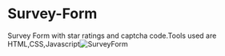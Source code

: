 # Survey-Form
Survey Form with star ratings and captcha code.Tools used are HTML,CSS,Javascript![SurveyForm](https://user-images.githubusercontent.com/99597655/173070938-931d00a9-31ce-4a37-9b8a-4d4be43cc29a.gif)

